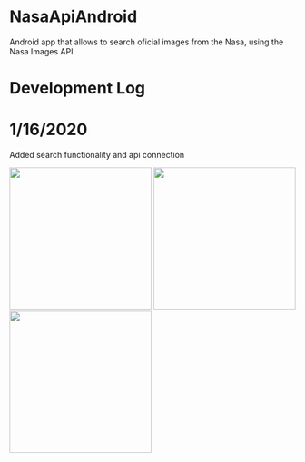 # NasaApiAndroid
Android app that allows to search oficial images from the Nasa, using the Nasa Images API.

# Development Log
# 1/16/2020
Added search functionality and api connection

<image src="images/day1_mainactivity.jpeg" width=250> <image src="images/day1_searchfunc.jpeg" width=250> <image src="images/day1_recyclerview.jpeg" width=250>




